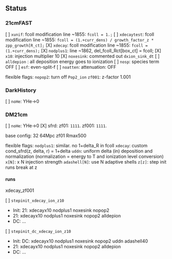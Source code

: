 ## Status

### 21cmFAST
[ ] `xunif`:      fcoll modification line ~1855: `fcoll = 1.;`
[ ] `xdecaytest`: fcoll modification line ~1855: `fcoll = (1.+curr_dens) / growth_factor_z * zpp_growth[R_ct];`
[X] `xdecay`:     fcoll modification line ~1855: `fcoll = (1.+curr_dens);`
[X] `nodplus1`: line ~1862, del_fcoll_Rct[box_ct] = fcoll;
[X] `x10`: injection multiplier 10
[X] `noxesink`: commented out `dxion_sink_dt`
[ ] `alldepion` : all deposition energy goes to ionization
[ ] `nosp`: species term OFF
[ ] `esf`: even-split-f
[ ] `noatten`: attenuation: OFF

flexible flags:
`nopop2`: turn off `Pop2_ion`
`zf001`: z-factor 1.001

### DarkHistory
[ ] `noHe`: YHe->0

### DM21cm
[ ] `noHe`: YHe->0
[X] sfrd: zf01: `1111`. zf001: `1111`.

base config: 32 64Mpc zf01 Rmax500

flexible flags:
`nodplus1`: similar. no 1+delta_R in fcoll
`xdecay`: custom cond_sfrd(z, delta, r) = 1+delta
`uddn`: uniform delta (in) deposition and normalization (normalization = energy to T and ionization level conversion)
`x[N]`: x N injection strength
`adashell[N]`: use N adaptive shells
`z[z]`: step init runs break at z

#### runs

xdecay_zf001

[ ] `stepinit_xdecay_ion_z10`
- Init: 21: xdecayx10 nodplus1 noxesink nopop2
- 21: xdecayx10 nodplus1 noxesink nopop2 alldepion
- DC: ...

[ ] `stepinit_dc_xdecay_ion_z10`
- Init: DC: xdecayx10 nodplus1 noxesink nopop2 uddn adashell40
- 21: xdecayx10 nodplus1 noxesink nopop2 alldepion
- DC: ...
